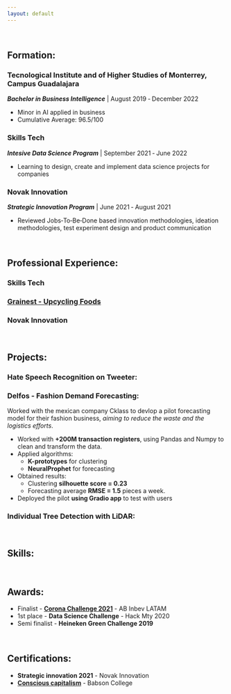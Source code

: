 ```yaml
---
layout: default
---
```



&nbsp;

## Formation:

### Tecnological Institute and of Higher Studies of Monterrey, Campus Guadalajara
**_Bachelor in Business Intelligence_** | August 2019 ‑ December 2022
* Minor in AI applied in business
* Cumulative Average: 96.5/100

### Skills Tech
**_Intesive Data Science Program_** | September 2021 ‑ June 2022
* Learning to design, create and implement data science projects for companies

### Novak Innovation
**_Strategic Innovation Program_** | June 2021 ‑ August 2021
* Reviewed Jobs‑To‑Be‑Done based innovation methodologies, ideation methodologies, test experiment design and product communication


&nbsp;

## Professional Experience:

### Skills Tech

### [Grainest - Upcycling Foods](https://revistadigital.mx/emprendedor/consciencia-para-un-mundo-mejor/#part0)

### Novak Innovation

&nbsp;
## Projects:

### Hate Speech Recognition on Tweeter:

### Delfos - Fashion Demand Forecasting:
Worked with the mexican company Cklass to devlop a pilot forecasting model for their fashion business, _aiming to reduce the waste and the logistics efforts_. 
* Worked with **+200M transaction registers**, using Pandas and Numpy to clean and transform the data.
* Applied algorithms: 
    * **K-prototypes** for clustering
    * **NeuralProphet** for forecasting 
* Obtained results:
    * Clustering **silhouette score = 0.23**
    * Forecasting average **RMSE = 1.5** pieces a week.
* Deployed the pilot **using Gradio app** to test with users

### Individual Tree Detection with LiDAR: 

&nbsp;
## Skills:

&nbsp;
## Awards:
* Finalist  - **[Corona Challenge 2021](https://elexpres.com/2015/nota.php?story_id=242257)** - AB Inbev LATAM
* 1st place - **Data Science Challenge** - Hack Mty 2020 
* Semi finalist - **Heineken Green Challenge 2019**

&nbsp;
## Certifications:
* **Strategic innovation 2021** - Novak Innovation 
* **[Conscious capitalism](https://courses.edx.org/certificates/b80ba81c88804251be8a76fc06883dc4)** - Babson College

